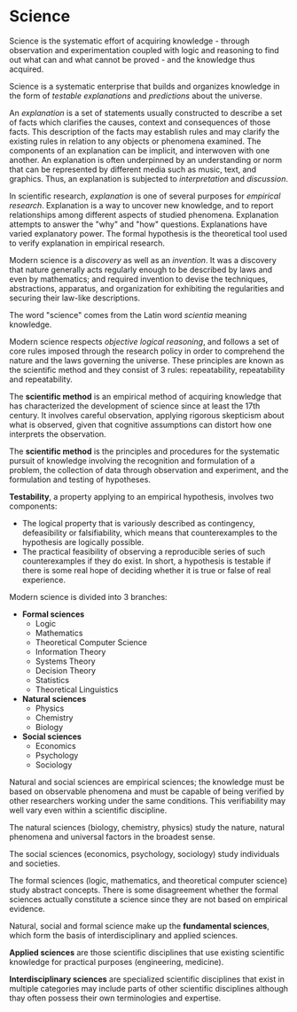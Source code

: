 # Science

Science is the systematic effort of acquiring knowledge - through observation and experimentation coupled with logic and reasoning to find out what can and what cannot be proved - and the knowledge thus acquired.

Science is a systematic enterprise that builds and organizes knowledge in the form of *testable explanations* and *predictions* about the universe.

An *explanation* is a set of statements usually constructed to describe a set of facts which clarifies the causes, context and consequences of those facts. This description of the facts may establish rules and may clarify the existing rules in relation to any objects or phenomena examined. The components of an explanation can be implicit, and interwoven with one another. An explanation is often underpinned by an understanding or norm that can be represented by different media such as music, text, and graphics. Thus, an explanation is subjected to *interpretation* and *discussion*.

In scientific research, *explanation* is one of several purposes for *empirical research*. Explanation is a way to uncover new knowledge, and to report relationships among different aspects of studied phenomena. Explanation attempts to answer the "why" and "how" questions. Explanations have varied explanatory power. The formal hypothesis is the theoretical tool used to verify explanation in empirical research.

Modern science is a *discovery* as well as an *invention*. It was a discovery that nature generally acts regularly enough to be described by laws and even by mathematics; and required invention to devise the techniques, abstractions, apparatus, and organization for exhibiting the regularities and securing their law-like descriptions.


The word "science" comes from the Latin word *scientia* meaning knowledge.

Modern science respects *objective logical reasoning*, and follows a set of core rules imposed through the research policy in order to comprehend the nature and the laws governing the universe. These principles are known as the scientific method and they consist of 3 rules: repeatability, repeatability and repeatability.

The **scientific method** is an empirical method of acquiring knowledge that has characterized the development of science since at least the 17th century. It involves careful observation, applying rigorous skepticism about what is observed, given that cognitive assumptions can distort how one interprets the observation.

The **scientific method** is the principles and procedures for the systematic pursuit of knowledge involving the recognition and formulation of a problem, the collection of data through observation and experiment, and the formulation and testing of hypotheses.

**Testability**, a property applying to an empirical hypothesis, involves two components:
- The logical property that is variously described as contingency, defeasibility or falsifiability, which means that counterexamples to the hypothesis are logically possible.
- The practical feasibility of observing a reproducible series of such counterexamples if they do exist.
In short, a hypothesis is testable if there is some real hope of deciding whether it is true or false of real experience.

Modern science is divided into 3 branches:
- **Formal sciences**
  - Logic
  - Mathematics
  - Theoretical Computer Science
  - Information Theory
  - Systems Theory
  - Decision Theory
  - Statistics
  - Theoretical Linguistics
- **Natural sciences**
  - Physics
  - Chemistry
  - Biology
- **Social sciences**
  - Economics
  - Psychology
  - Sociology


Natural and social sciences are empirical sciences; the knowledge must be based on observable phenomena and must be capable of being verified by other researchers working under the same conditions. This verifiability may well vary even within a scientific discipline.

The natural sciences (biology, chemistry, physics) study the nature, natural phenomena and universal factors in the broadest sense.

The social sciences (economics, psychology, sociology) study individuals and societies.

The formal sciences (logic, mathematics, and theoretical computer science) study abstract concepts. There is some disagreement whether the formal sciences actually constitute a science since they are not based on empirical evidence.


Natural, social and formal science make up the **fundamental sciences**, which form the basis of interdisciplinary and applied sciences.

**Applied sciences** are those scientific disciplines that use existing scientific knowledge for practical purposes (engineering, medicine).

**Interdisciplinary sciences** are specialized scientific disciplines that exist in multiple categories may include parts of other scientific disciplines although thay often possess their own terminologies and expertise.
